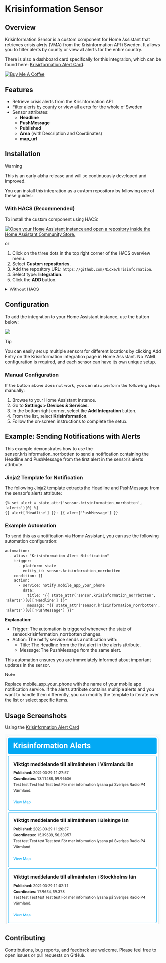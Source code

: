 # Krisinformation Sensor


## Overview

Krisinformation Sensor is a custom component for Home Assistant that retrieves crisis alerts (VMA) from the Krisinformation API i Sweden. It allows you to filter alerts by county or view all alerts for the entire country. 

There is also a dashboard card specifically for this integration, which can be found here: [Krisinformation Alert Card](https://github.com/Nicxe/krisinformation-alert-card).

<a href="https://buymeacoffee.com/niklasv" target="_blank"><img src="https://www.buymeacoffee.com/assets/img/custom_images/orange_img.png" alt="Buy Me A Coffee" style="height: auto !important;width: auto !important;" ></a>


## Features

- Retrieve crisis alerts from the Krisinformation API
- Filter alerts by county or view all alerts for the whole of Sweden
- Sensor attributes:
  - **Headline**
  - **PushMessage**
  - **Published**
  - **Area** (with Description and Coordinates)
  - **map_url** 


## Installation

> [!WARNING]
> This is an early alpha release and will be continuously developed and improved.

You can install this integration as a custom repository by following one of these guides:

### With HACS (Recommended)

To install the custom component using HACS:

[![Open your Home Assistant instance and open a repository inside the Home Assistant Community Store.](https://my.home-assistant.io/badges/hacs_repository.svg)](https://my.home-assistant.io/redirect/hacs_repository/?repository=krisinformation&category=Integration&owner=Nicxe)

or
1. Click on the three dots in the top right corner of the HACS overview menu.
2. Select **Custom repositories**.
3. Add the repository URL: `https://github.com/Nicxe/krisinformation`.
4. Select type: **Integration**.
5. Click the **ADD** button.

<details>
<summary>Without HACS</summary>

1. Download the latest release of the SMHI Alert integration from **[GitHub Releases](https://github.com/Nicxe/krisinformation/releases)**.
2. Extract the downloaded files and place the `smhi_alerts` folder in your Home Assistant `custom_components` directory (usually located in the `config/custom_components` directory).
3. Restart your Home Assistant instance to load the new integration.

</details>


## Configuration

To add the integration to your Home Assistant instance, use the button below:

<p>
    <a href="https://my.home-assistant.io/redirect/config_flow_start?domain=krisinformation" class="my badge" target="_blank">
        <img src="https://my.home-assistant.io/badges/config_flow_start.svg">
    </a>
</p>


> [!TIP]
> You can easily set up multiple sensors for different locations by clicking Add Entry on the Krisinformation integration page in Home Assistant. No YAML configuration is required, and each sensor can have its own unique setup.


### Manual Configuration

If the button above does not work, you can also perform the following steps manually:

1. Browse to your Home Assistant instance.
2. Go to **Settings > Devices & Services**.
3. In the bottom right corner, select the **Add Integration** button.
4. From the list, select **Krisinformation**.
5. Follow the on-screen instructions to complete the setup.





## Example: Sending Notifications with Alerts

This example demonstrates how to use the sensor.krisinformation_norrbotten to send a notification containing the Headline and PushMessage from the first alert in the sensor’s alerts attribute.

### Jinja2 Template for Notification

The following Jinja2 template extracts the Headline and PushMessage from the sensor’s alerts attribute:

```
{% set alert = state_attr('sensor.krisinformation_norrbotten', 'alerts')[0] %}
{{ alert['Headline'] }}: {{ alert['PushMessage'] }}
```

### Example Automation

To send this as a notification via Home Assistant, you can use the following automation configuration:

```
automation:
  - alias: "Krisinformation Alert Notification"
    trigger:
      - platform: state
        entity_id: sensor.krisinformation_norrbotten
    condition: []
    action:
      - service: notify.mobile_app_your_phone
        data:
          title: "{{ state_attr('sensor.krisinformation_norrbotten', 'alerts')[0]['Headline'] }}"
          message: "{{ state_attr('sensor.krisinformation_norrbotten', 'alerts')[0]['PushMessage'] }}"
```

**Explanation:**
* Trigger: The automation is triggered whenever the state of sensor.krisinformation_norrbotten changes.
* Action: The notify service sends a notification with:
    * Title: The Headline from the first alert in the alerts attribute.
    * Message: The PushMessage from the same alert.

This automation ensures you are immediately informed about important updates in the sensor.

> [!NOTE]
> Replace mobile_app_your_phone with the name of your mobile app notification service. If the alerts attribute contains multiple alerts and you want to handle them differently, you can modify the template to iterate over the list or select specific items.



## Usage Screenshots

Using the [Krisinformation Alert Card](https://github.com/Nicxe/krisinformation-alert-card) 

![Screenshot](https://github.com/Nicxe/krisinformation-alert-card/blob/main/screenshot.png)


## Contributing

Contributions, bug reports, and feedback are welcome. Please feel free to open issues or pull requests on GitHub.


